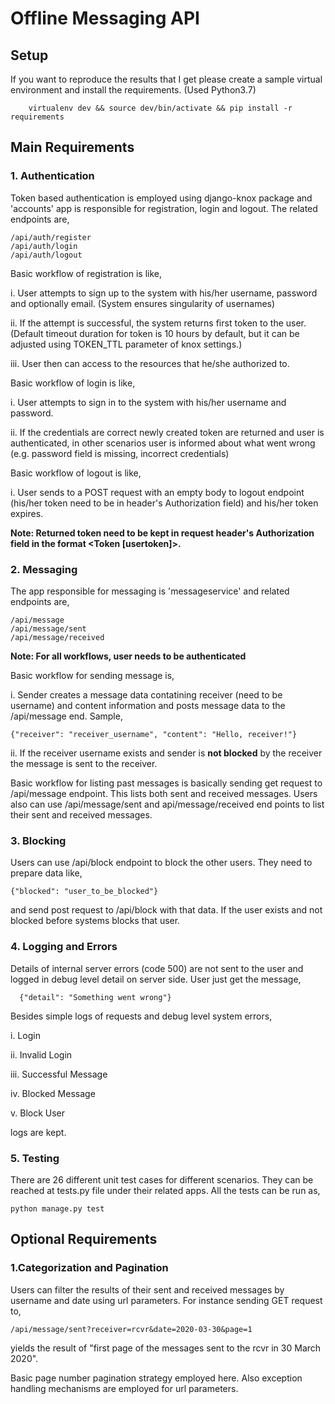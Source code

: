 # Offline Messaging API

## Setup
If you want to reproduce the results that I get please create a sample virtual environment and install the requirements. (Used Python3.7)
```
    virtualenv dev && source dev/bin/activate && pip install -r requirements
```

## **Main Requirements**

### **1. Authentication**
  
  Token based authentication is employed using django-knox package and 'accounts' app is responsible for registration, login and logout. The related endpoints are,
  ```
  /api/auth/register
  /api/auth/login
  /api/auth/logout
  ```
  Basic workflow of registration is like,

  i. User attempts to sign up to the system with his/her username, password and optionally email. (System ensures singularity of usernames)

  ii. If the attempt is successful, the system returns first token to the user. (Default timeout duration for token is 10 hours by default, but it can be adjusted using TOKEN_TTL parameter of knox settings.) 
  
  iii. User then can access to the resources that he/she authorized to.

  Basic workflow of login is like,

  i. User attempts to sign in to the system with his/her username and password.
  
  ii. If the credentials are correct newly created token are returned and user is authenticated, in other scenarios user is informed about what went wrong (e.g. password field is missing, incorrect credentials)

  Basic workflow of logout is like,
  
  i. User sends to a POST request with an empty body to logout endpoint (his/her token need to be in header's Authorization field) and his/her token expires.

  **Note: Returned token need to be kept in request header's Authorization field in the format <Token [usertoken]>.**

### **2. Messaging**

The app responsible for messaging is 'messageservice' and related endpoints are,
```
/api/message
/api/message/sent
/api/message/received
```
**Note: For all workflows, user needs to be authenticated**

Basic workflow for sending message is,

i. Sender creates a message data contatining receiver (need to be username) and content information and posts message data to the /api/message end. Sample,
```
{"receiver": "receiver_username", "content": "Hello, receiver!"}
```

ii. If the receiver username exists and sender is **not blocked** by the receiver the message is sent to the receiver.

Basic workflow for listing past messages is basically sending get request to /api/message endpoint. This lists both sent and received messages. Users also can use /api/message/sent and api/message/received end points to list their sent and received messages.

### **3. Blocking**
Users can use /api/block endpoint to block the other users. They need to prepare data like, 
```
{"blocked": "user_to_be_blocked"}
```
and send post request to /api/block with that data. If the user exists and not blocked before systems blocks that user.

### **4. Logging and Errors**
Details of internal server errors (code 500) are not sent to the user and logged in debug level detail on server side. User just get the message,
```
  {"detail": "Something went wrong"}
```
Besides simple logs of requests and debug level system errors, 

i. Login

ii. Invalid Login

iii. Successful Message

iv. Blocked Message

v. Block User

logs are kept.

### **5. Testing**
There are 26 different unit test cases for different scenarios. They can be reached at tests.py file under their related apps. All the tests can be run as,
```
python manage.py test
```

## Optional Requirements

### **1.Categorization and Pagination**
Users can filter the results of their sent and received messages by username and date using url parameters. For instance sending GET request to,
```
/api/message/sent?receiver=rcvr&date=2020-03-30&page=1
```
yields the result of "first page of the messages sent to the rcvr in 30 March 2020".

Basic page number pagination strategy employed here. Also exception handling mechanisms are employed for url parameters.